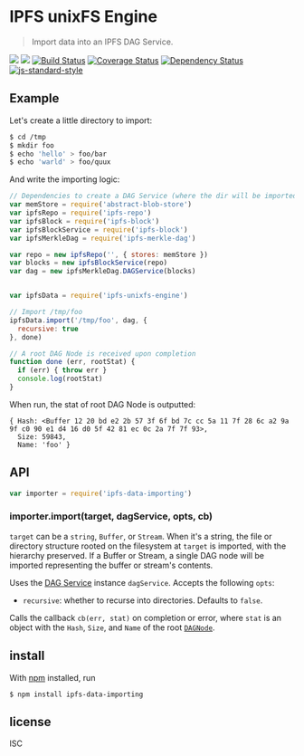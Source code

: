 IPFS unixFS Engine
===================

> Import data into an IPFS DAG Service.

[![](https://img.shields.io/badge/made%20by-Protocol%20Labs-blue.svg?style=flat-square)](http://ipn.io)
[![](https://img.shields.io/badge/freenode-%23ipfs-blue.svg?style=flat-square)](http://webchat.freenode.net/?channels=%23ipfs)
[![Build Status](https://travis-ci.org/ipfs/js-ipfs-unixfs-engine.svg?style=flat-square)](https://travis-ci.org/ipfs/js-ipfs-unixfs-engine)
[![Coverage Status](https://coveralls.io/repos/github/ipfs/js-ipfs-unixfs-engine/badge.svg?branch=master)](https://coveralls.io/github/ipfs/js-ipfs-unixfs-engine?branch=master)
[![Dependency Status](https://david-dm.org/ipfs/js-ipfs-unixfs-engine.svg?style=flat-square)](https://david-dm.org/ipfs/js-ipfs-unixfs-engine)
[![js-standard-style](https://img.shields.io/badge/code%20style-standard-brightgreen.svg?style=flat-square)](https://github.com/feross/standard)

## Example

Let's create a little directory to import:
```sh
$ cd /tmp
$ mkdir foo
$ echo 'hello' > foo/bar
$ echo 'warld' > foo/quux
```

And write the importing logic:
```js
// Dependencies to create a DAG Service (where the dir will be imported into)
var memStore = require('abstract-blob-store')
var ipfsRepo = require('ipfs-repo')
var ipfsBlock = require('ipfs-block')
var ipfsBlockService = require('ipfs-block')
var ipfsMerkleDag = require('ipfs-merkle-dag')

var repo = new ipfsRepo('', { stores: memStore })
var blocks = new ipfsBlockService(repo)
var dag = new ipfsMerkleDag.DAGService(blocks)


var ipfsData = require('ipfs-unixfs-engine')

// Import /tmp/foo
ipfsData.import('/tmp/foo', dag, {
  recursive: true
}, done)

// A root DAG Node is received upon completion
function done (err, rootStat) {
  if (err) { throw err }
  console.log(rootStat)
}
```

When run, the stat of root DAG Node is outputted:

```
{ Hash: <Buffer 12 20 bd e2 2b 57 3f 6f bd 7c cc 5a 11 7f 28 6c a2 9a 9f c0 90 e1 d4 16 d0 5f 42 81 ec 0c 2a 7f 7f 93>,
  Size: 59843,
  Name: 'foo' }
```

## API

```js
var importer = require('ipfs-data-importing')
```

### importer.import(target, dagService, opts, cb)

`target` can be a `string`, `Buffer`, or `Stream`. When it's a string, the file
or directory structure rooted on the filesystem at `target` is imported, with
the hierarchy preserved. If a Buffer or Stream, a single DAG node will be
imported representing the buffer or stream's contents.

Uses the [DAG Service](https://github.com/vijayee/js-ipfs-merkle-dag/) instance
`dagService`. Accepts the following `opts`:

- `recursive`: whether to recurse into directories. Defaults to `false`.

Calls the callback `cb(err, stat)` on completion or error, where `stat` is an
object with the `Hash`, `Size`, and `Name` of the root
[`DAGNode`](https://github.com/vijayee/js-ipfs-merkle-dag/).

## install

With [npm](https://npmjs.org/) installed, run

```
$ npm install ipfs-data-importing
```

## license

ISC
